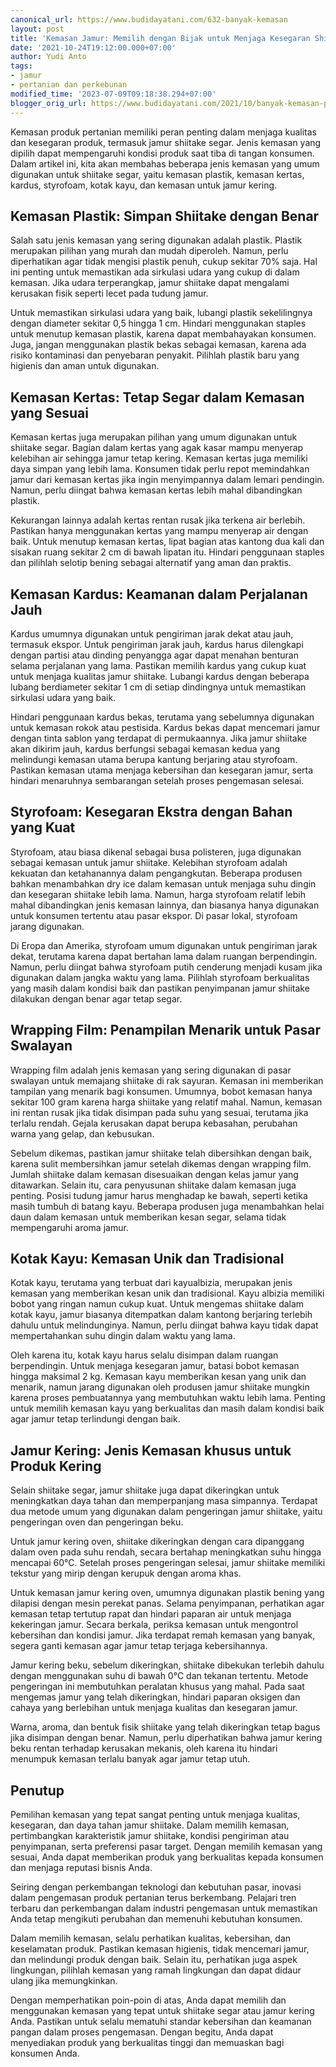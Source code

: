 ```yaml
---
canonical_url: https://www.budidayatani.com/632-banyak-kemasan
layout: post
title: 'Kemasan Jamur: Memilih dengan Bijak untuk Menjaga Kesegaran Shiitake Segar'
date: '2021-10-24T19:12:00.000+07:00'
author: Yudi Anto
tags:
- jamur
- pertanian dan perkebunan
modified_time: '2023-07-09T09:18:38.294+07:00'
blogger_orig_url: https://www.budidayatani.com/2021/10/banyak-kemasan-pilih-packing-yang-tepat.html
---
```


<p>Kemasan produk pertanian memiliki peran penting dalam menjaga kualitas dan kesegaran produk, termasuk jamur shiitake segar. Jenis kemasan yang dipilih dapat mempengaruhi kondisi produk saat tiba di tangan konsumen. Dalam artikel ini, kita akan membahas beberapa jenis kemasan yang umum digunakan untuk shiitake segar, yaitu kemasan plastik, kemasan kertas, kardus, styrofoam, kotak kayu, dan kemasan untuk jamur kering.</p><h2>Kemasan Plastik: Simpan Shiitake dengan Benar</h2><p>Salah satu jenis kemasan yang sering digunakan adalah plastik. Plastik merupakan pilihan yang murah dan mudah diperoleh. Namun, perlu diperhatikan agar tidak mengisi plastik penuh, cukup sekitar 70% saja. Hal ini penting untuk memastikan ada sirkulasi udara yang cukup di dalam kemasan. Jika udara terperangkap, jamur shiitake dapat mengalami kerusakan fisik seperti lecet pada tudung jamur.</p><p>Untuk memastikan sirkulasi udara yang baik, lubangi plastik sekelilingnya dengan diameter sekitar 0,5 hingga 1 cm. Hindari menggunakan staples untuk menutup kemasan plastik, karena dapat membahayakan konsumen. Juga, jangan menggunakan plastik bekas sebagai kemasan, karena ada risiko kontaminasi dan penyebaran penyakit. Pilihlah plastik baru yang higienis dan aman untuk digunakan.</p><h2>Kemasan Kertas: Tetap Segar dalam Kemasan yang Sesuai</h2><p>Kemasan kertas juga merupakan pilihan yang umum digunakan untuk shiitake segar. Bagian dalam kertas yang agak kasar mampu menyerap kelebihan air sehingga jamur tetap kering. Kemasan kertas juga memiliki daya simpan yang lebih lama. Konsumen tidak perlu repot memindahkan jamur dari kemasan kertas jika ingin menyimpannya dalam lemari pendingin. Namun, perlu diingat bahwa kemasan kertas lebih mahal dibandingkan plastik.</p><p>Kekurangan lainnya adalah kertas rentan rusak jika terkena air berlebih. Pastikan hanya menggunakan kertas yang mampu menyerap air dengan baik. Untuk menutup kemasan kertas, lipat bagian atas kantong dua kali dan sisakan ruang sekitar 2 cm di bawah lipatan itu. Hindari penggunaan staples dan pilihlah selotip bening sebagai alternatif yang aman dan praktis.</p><h2>Kemasan Kardus: Keamanan dalam Perjalanan Jauh</h2><p>Kardus umumnya digunakan untuk pengiriman jarak dekat atau jauh, termasuk ekspor. Untuk pengiriman jarak jauh, kardus harus dilengkapi dengan partisi atau dinding penyangga agar dapat menahan benturan selama perjalanan yang lama. Pastikan memilih kardus yang cukup kuat untuk menjaga kualitas jamur shiitake. Lubangi kardus dengan beberapa lubang berdiameter sekitar 1 cm di setiap dindingnya untuk memastikan sirkulasi udara yang baik.</p><p>Hindari penggunaan kardus bekas, terutama yang sebelumnya digunakan untuk kemasan rokok atau pestisida. Kardus bekas dapat mencemari jamur dengan tinta sablon yang terdapat di permukaannya. Jika jamur shiitake akan dikirim jauh, kardus berfungsi sebagai kemasan kedua yang melindungi kemasan utama berupa kantung berjaring atau styrofoam. Pastikan kemasan utama menjaga kebersihan dan kesegaran jamur, serta hindari menaruhnya sembarangan setelah proses pengemasan selesai.</p><h2>Styrofoam: Kesegaran Ekstra dengan Bahan yang Kuat</h2><p>Styrofoam, atau biasa dikenal sebagai busa polisteren, juga digunakan sebagai kemasan untuk jamur shiitake. Kelebihan styrofoam adalah kekuatan dan ketahanannya dalam pengangkutan. Beberapa produsen bahkan menambahkan dry ice dalam kemasan untuk menjaga suhu dingin dan kesegaran shiitake lebih lama. Namun, harga styrofoam relatif lebih mahal dibandingkan jenis kemasan lainnya, dan biasanya hanya digunakan untuk konsumen tertentu atau pasar ekspor. Di pasar lokal, styrofoam jarang digunakan.</p><p>Di Eropa dan Amerika, styrofoam umum digunakan untuk pengiriman jarak dekat, terutama karena dapat bertahan lama dalam ruangan berpendingin. Namun, perlu diingat bahwa styrofoam putih cenderung menjadi kusam jika digunakan dalam jangka waktu yang lama. Pilihlah styrofoam berkualitas yang masih dalam kondisi baik dan pastikan penyimpanan jamur shiitake dilakukan dengan benar agar tetap segar.</p><h2>Wrapping Film: Penampilan Menarik untuk Pasar Swalayan</h2><p>Wrapping film adalah jenis kemasan yang sering digunakan di pasar swalayan untuk memajang shiitake di rak sayuran. Kemasan ini memberikan tampilan yang menarik bagi konsumen. Umumnya, bobot kemasan hanya sekitar 100 gram karena harga shiitake yang relatif mahal. Namun, kemasan ini rentan rusak jika tidak disimpan pada suhu yang sesuai, terutama jika terlalu rendah. Gejala kerusakan dapat berupa kebasahan, perubahan warna yang gelap, dan kebusukan.</p><p>Sebelum dikemas, pastikan jamur shiitake telah dibersihkan dengan baik, karena sulit membersihkan jamur setelah dikemas dengan wrapping film. Jumlah shiitake dalam kemasan disesuaikan dengan kelas jamur yang ditawarkan. Selain itu, cara penyusunan shiitake dalam kemasan juga penting. Posisi tudung jamur harus menghadap ke bawah, seperti ketika masih tumbuh di batang kayu. Beberapa produsen juga menambahkan helai daun dalam kemasan untuk memberikan kesan segar, selama tidak mempengaruhi aroma jamur.</p><h2>Kotak Kayu: Kemasan Unik dan Tradisional</h2><p>Kotak kayu, terutama yang terbuat dari kayualbizia, merupakan jenis kemasan yang memberikan kesan unik dan tradisional. Kayu albizia memiliki bobot yang ringan namun cukup kuat. Untuk mengemas shiitake dalam kotak kayu, jamur biasanya ditempatkan dalam kantong berjaring terlebih dahulu untuk melindunginya. Namun, perlu diingat bahwa kayu tidak dapat mempertahankan suhu dingin dalam waktu yang lama.</p><p>Oleh karena itu, kotak kayu harus selalu disimpan dalam ruangan berpendingin. Untuk menjaga kesegaran jamur, batasi bobot kemasan hingga maksimal 2 kg. Kemasan kayu memberikan kesan yang unik dan menarik, namun jarang digunakan oleh produsen jamur shiitake mungkin karena proses pembuatannya yang membutuhkan waktu lebih lama. Penting untuk memilih kemasan kayu yang berkualitas dan masih dalam kondisi baik agar jamur tetap terlindungi dengan baik.</p><h2>Jamur Kering: Jenis Kemasan khusus untuk Produk Kering</h2><p>Selain shiitake segar, jamur shiitake juga dapat dikeringkan untuk meningkatkan daya tahan dan memperpanjang masa simpannya. Terdapat dua metode umum yang digunakan dalam pengeringan jamur shiitake, yaitu pengeringan oven dan pengeringan beku.</p><p>Untuk jamur kering oven, shiitake dikeringkan dengan cara dipanggang dalam oven pada suhu rendah, secara bertahap meningkatkan suhu hingga mencapai 60°C. Setelah proses pengeringan selesai, jamur shiitake memiliki tekstur yang mirip dengan kerupuk dengan aroma khas.</p><p>Untuk kemasan jamur kering oven, umumnya digunakan plastik bening yang dilapisi dengan mesin perekat panas. Selama penyimpanan, perhatikan agar kemasan tetap tertutup rapat dan hindari paparan air untuk menjaga kekeringan jamur. Secara berkala, periksa kemasan untuk mengontrol kebersihan dan kondisi jamur. Jika terdapat remah kemasan yang banyak, segera ganti kemasan agar jamur tetap terjaga kebersihannya.</p><p>Jamur kering beku, sebelum dikeringkan, shiitake dibekukan terlebih dahulu dengan menggunakan suhu di bawah 0°C dan tekanan tertentu. Metode pengeringan ini membutuhkan peralatan khusus yang mahal. Pada saat mengemas jamur yang telah dikeringkan, hindari paparan oksigen dan cahaya yang berlebihan untuk menjaga kualitas dan kesegaran jamur.</p><p>Warna, aroma, dan bentuk fisik shiitake yang telah dikeringkan tetap bagus jika disimpan dengan benar. Namun, perlu diperhatikan bahwa jamur kering beku rentan terhadap kerusakan mekanis, oleh karena itu hindari menumpuk kemasan terlalu banyak agar jamur tetap utuh.</p><h2>Penutup</h2><p>Pemilihan kemasan yang tepat sangat penting untuk menjaga kualitas, kesegaran, dan daya tahan jamur shiitake. Dalam memilih kemasan, pertimbangkan karakteristik jamur shiitake, kondisi pengiriman atau penyimpanan, serta preferensi pasar target. Dengan memilih kemasan yang sesuai, Anda dapat memberikan produk yang berkualitas kepada konsumen dan menjaga reputasi bisnis Anda.</p><p>Seiring dengan perkembangan teknologi dan kebutuhan pasar, inovasi dalam pengemasan produk pertanian terus berkembang. Pelajari tren terbaru dan perkembangan dalam industri pengemasan untuk memastikan Anda tetap mengikuti perubahan dan memenuhi kebutuhan konsumen.</p><p>Dalam memilih kemasan, selalu perhatikan kualitas, kebersihan, dan keselamatan produk. Pastikan kemasan higienis, tidak mencemari jamur, dan melindungi produk dengan baik. Selain itu, perhatikan juga aspek lingkungan, pilihlah kemasan yang ramah lingkungan dan dapat didaur ulang jika memungkinkan.</p><p>Dengan memperhatikan poin-poin di atas, Anda dapat memilih dan menggunakan kemasan yang tepat untuk shiitake segar atau jamur kering Anda. Pastikan untuk selalu mematuhi standar kebersihan dan keamanan pangan dalam proses pengemasan. Dengan begitu, Anda dapat menyediakan produk yang berkualitas tinggi dan memuaskan bagi konsumen Anda.</p>